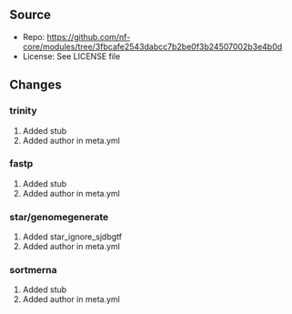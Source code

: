 ## Source

- Repo: https://github.com/nf-core/modules/tree/3fbcafe2543dabcc7b2be0f3b24507002b3e4b0d
- License: See LICENSE file

## Changes

### trinity

1. Added stub
2. Added author in meta.yml

### fastp

1. Added stub
2. Added author in meta.yml

### star/genomegenerate

1. Added star_ignore_sjdbgtf
2. Added author in meta.yml

### sortmerna

1. Added stub
2. Added author in meta.yml